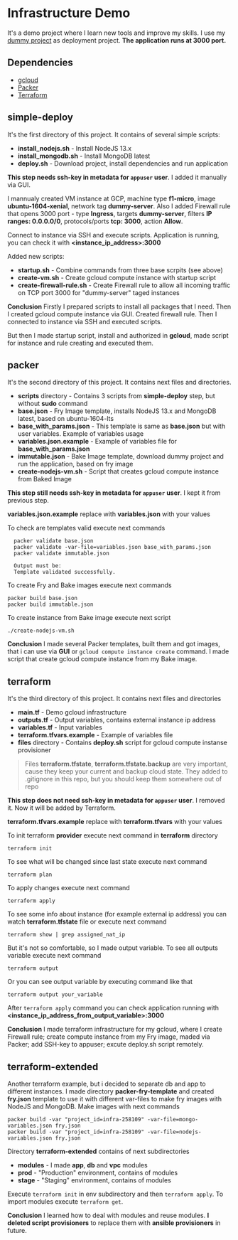 # Infrastructure Demo
It's a demo project where I learn new tools and improve my skills.
I use my [dummy project](https://github.com/ltblueberry/dummy-node-mongo) as deployment project. **The application runs at 3000 port.**

## Dependencies
* [gcloud](https://cloud.google.com/sdk/gcloud/)
* [Packer](https://www.packer.io)
* [Terraform](https://www.terraform.io)

## **simple-deploy**
It's the first directory of this project. It contains of several simple scripts:
* **install_nodejs.sh** - Install NodeJS 13.x
* **install_mongodb.sh** - Install MongoDB latest
* **deploy.sh** - Download project, install dependencies and run application

**This step needs ssh-key in metadata for `appuser` user**. I added it manually via GUI.

I mannualy created VM instance at GCP, machine type **f1-micro**, image **ubuntu-1604-xenial**, network tag **dummy-server**.
Also I added Firewall rule that opens 3000 port - type **Ingress**, targets **dummy-server**, filters **IP ranges: 0.0.0.0/0**, protocols/ports **tcp: 3000**, action **Allow**.

Connect to instance via SSH and execute scripts.
Application is running, you can check it with **<instance_ip_address>:3000**

Added new scripts:
* **startup.sh** - Combine commands from three base scrpits (see above)
* **create-vm.sh** - Create gcloud compute instance with startup script
* **create-firewall-rule.sh** - Create Firewall rule to allow all incoming traffic on TCP port 3000 for "dummy-server" taged instances 

**Conclusion**
Firstly I prepared scripts to install all packages that I need. Then I created gcloud compute instance via GUI. Created firewall rule. Then I connected to instance via SSH and executed scripts.

But then I made startup script, install and authorized in **gcloud**, made script for instance and rule creating and executed them. 

## **packer**
It's the second directory of this project. It contains next files and directories.
* **scripts** directory - Contains 3 scripts from **simple-deploy** step, but without **sudo** command
* **base.json** - Fry Image template, installs NodeJS 13.x and MongoDB latest, based on ubuntu-1604-lts
* **base_with_params.json** - This template is same as **base.json** but with user variables. Example of variables usage
* **variables.json.example** - Example of variables file for **base_with_params.json**
* **immutable.json** - Bake Image template, download dummy project and run the application, based on fry image
* **create-nodejs-vm.sh** - Script that creates gcloud compute instance from Baked Image

**This step still needs ssh-key in metadata for `appuser` user**. I kept it from previous step.

**variables.json.example** replace with **variables.json** with your values

To check are templates valid execute next commands
```
  packer validate base.json 
  packer validate -var-file=variables.json base_with_params.json
  packer validate immutable.json 
  
  Output must be:
  Template validated successfully.
```

To create Fry and Bake images execute next commands
```
packer build base.json 
packer build immutable.json
```

To create instance from Bake image execute next script
```
./create-nodejs-vm.sh
```

**Conclusion**
I made several Packer templates, built them and got images, that i can use via **GUI** or `gcloud compute instance create` command. I made script that create gcloud compute instance from my Bake image.


## **terraform**
It's the third directory of this project. It contains next files and directories
* **main.tf** - Demo gcloud infrastructure
* **outputs.tf** - Output variables, contains external instance ip address
* **variables.tf** - Input variables
* **terraform.tfvars.example** - Example of variables file
* **files** directory - Contains **deploy.sh** script for gcloud compute instanse provisioner

> Files **terraform.tfstate**, **terraform.tfstate.backup** are very important, cause they keep your current and backup cloud state. They added to .gitignore in this repo, but you should keep them somewhere out of repo

**This step does not need ssh-key in metadata for `appuser` user**. I removed it. Now it will be added by Terraform.

**terraform.tfvars.example** replace with **terraform.tfvars** with your values

To init terraform **provider** execute next command in **terraform** directory
```
terraform init
```

To see what will be changed since last state execute next command
```
terraform plan
```

To apply changes execute next command
```
terraform apply
```

To see some info about instance (for example external ip address) you can watch  **terraform.tfstate** file or execute next command
```
terraform show | grep assigned_nat_ip
```
But it's not so comfortable, so I made output variable.
To see all outputs variable execute next command
```
terraform output
```
Or you can see output variable by executing command like that
```
terraform output your_variable
```

After `terraform apply` command you can check application running with **<instance_ip_address_from_output_variable>:3000**

**Conclusion**
I made terraform infrastructure for my gcloud, where I create Firewall rule; create compute instance from my Fry image, maded via Packer; add SSH-key to appuser; excute deploy.sh script remotely.

## **terraform-extended**
Another terraform example, but i decided to separate db and app to different instances. I made directory **packer-fry-template** and created **fry.json** template to use it with different var-files to make fry images with NodeJS and MongoDB.
Make images with next commands
```
packer build -var "project_id=infra-258109" -var-file=mongo-variables.json fry.json 
packer build -var "project_id=infra-258109" -var-file=nodejs-variables.json fry.json 
```

Directory **terraform-extended** contains of next subdirectories
* **modules** - I made **app**, **db** and **vpc** modules
* **prod** - "Production" environment, contains of modules
* **stage** - "Staging" environment, contains of modules

Execute `terraform init` in env subdirectory and then `terraform apply`.
To import modules execute `terraform get`.

**Conclusion**
I learned how to deal with modules and reuse modules. **I deleted script provisioners** to replace them with **ansible provisioners** in future.
